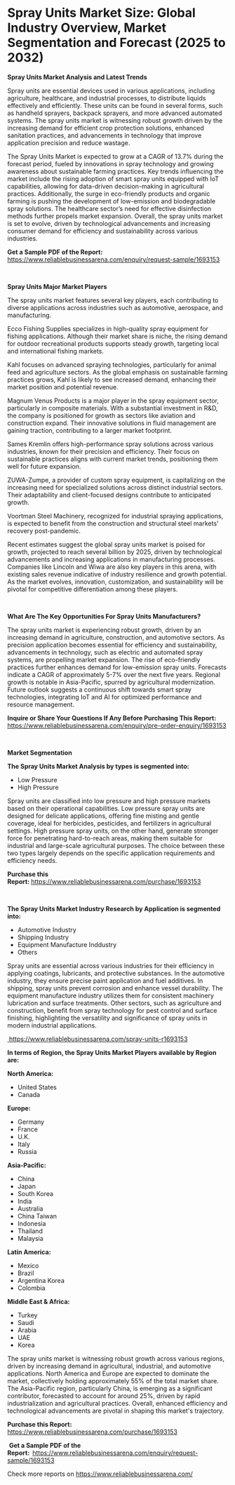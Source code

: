 <p><h1>Spray Units Market Size: Global Industry Overview, Market Segmentation and Forecast (2025 to 2032)</h1></p><p><strong>Spray Units Market Analysis and Latest Trends</strong></p>
<p><p>Spray units are essential devices used in various applications, including agriculture, healthcare, and industrial processes, to distribute liquids effectively and efficiently. These units can be found in several forms, such as handheld sprayers, backpack sprayers, and more advanced automated systems. The spray units market is witnessing robust growth driven by the increasing demand for efficient crop protection solutions, enhanced sanitation practices, and advancements in technology that improve application precision and reduce wastage.</p><p>The Spray Units Market is expected to grow at a CAGR of 13.7% during the forecast period, fueled by innovations in spray technology and growing awareness about sustainable farming practices. Key trends influencing the market include the rising adoption of smart spray units equipped with IoT capabilities, allowing for data-driven decision-making in agricultural practices. Additionally, the surge in eco-friendly products and organic farming is pushing the development of low-emission and biodegradable spray solutions. The healthcare sector’s need for effective disinfection methods further propels market expansion. Overall, the spray units market is set to evolve, driven by technological advancements and increasing consumer demand for efficiency and sustainability across various industries.</p></p>
<p><strong>Get a Sample PDF of the Report:&nbsp;</strong> <a href="https://www.reliablebusinessarena.com/enquiry/request-sample/1693153?utm_campaign=1871&utm_medium=2&utm_source=Github&utm_content=ia&utm_term=08012025&utm_id=spray-units">https://www.reliablebusinessarena.com/enquiry/request-sample/1693153</a></p>
<p>&nbsp;</p>
<p><strong>Spray Units Major Market Players</strong></p>
<p><p>The spray units market features several key players, each contributing to diverse applications across industries such as automotive, aerospace, and manufacturing. </p><p>Ecco Fishing Supplies specializes in high-quality spray equipment for fishing applications. Although their market share is niche, the rising demand for outdoor recreational products supports steady growth, targeting local and international fishing markets.</p><p>Kahl focuses on advanced spraying technologies, particularly for animal feed and agriculture sectors. As the global emphasis on sustainable farming practices grows, Kahl is likely to see increased demand, enhancing their market position and potential revenue.</p><p>Magnum Venus Products is a major player in the spray equipment sector, particularly in composite materials. With a substantial investment in R&D, the company is positioned for growth as sectors like aviation and construction expand. Their innovative solutions in fluid management are gaining traction, contributing to a larger market footprint.</p><p>Sames Kremlin offers high-performance spray solutions across various industries, known for their precision and efficiency. Their focus on sustainable practices aligns with current market trends, positioning them well for future expansion.</p><p>ZUWA-Zumpe, a provider of custom spray equipment, is capitalizing on the increasing need for specialized solutions across distinct industrial sectors. Their adaptability and client-focused designs contribute to anticipated growth.</p><p>Voortman Steel Machinery, recognized for industrial spraying applications, is expected to benefit from the construction and structural steel markets' recovery post-pandemic.</p><p>Recent estimates suggest the global spray units market is poised for growth, projected to reach several billion by 2025, driven by technological advancements and increasing applications in manufacturing processes. Companies like Lincoln and Wiwa are also key players in this arena, with existing sales revenue indicative of industry resilience and growth potential. As the market evolves, innovation, customization, and sustainability will be pivotal for competitive differentiation among these players.</p></p>
<p>&nbsp;</p>
<p><strong>What Are The Key Opportunities For Spray Units Manufacturers?</strong></p>
<p><p>The spray units market is experiencing robust growth, driven by an increasing demand in agriculture, construction, and automotive sectors. As precision application becomes essential for efficiency and sustainability, advancements in technology, such as electric and automated spray systems, are propelling market expansion. The rise of eco-friendly practices further enhances demand for low-emission spray units. Forecasts indicate a CAGR of approximately 5-7% over the next five years. Regional growth is notable in Asia-Pacific, spurred by agricultural modernization. Future outlook suggests a continuous shift towards smart spray technologies, integrating IoT and AI for optimized performance and resource management.</p></p>
<p><strong>Inquire or Share Your Questions If Any Before Purchasing This Report:</strong> <a href="https://www.reliablebusinessarena.com/enquiry/pre-order-enquiry/1693153?utm_campaign=1871&utm_medium=2&utm_source=Github&utm_content=ia&utm_term=08012025&utm_id=spray-units">https://www.reliablebusinessarena.com/enquiry/pre-order-enquiry/1693153</a></p>
<p>&nbsp;</p>
<p><strong>Market Segmentation</strong></p>
<p><strong>The Spray Units Market Analysis by types is segmented into:</strong></p>
<p><ul><li>Low Pressure</li><li>High Pressure</li></ul></p>
<p><p>Spray units are classified into low pressure and high pressure markets based on their operational capabilities. Low pressure spray units are designed for delicate applications, offering fine misting and gentle coverage, ideal for herbicides, pesticides, and fertilizers in agricultural settings. High pressure spray units, on the other hand, generate stronger force for penetrating hard-to-reach areas, making them suitable for industrial and large-scale agricultural purposes. The choice between these two types largely depends on the specific application requirements and efficiency needs.</p></p>
<p><strong>Purchase this Report:&nbsp;</strong><a href="https://www.reliablebusinessarena.com/purchase/1693153?utm_campaign=1871&utm_medium=2&utm_source=Github&utm_content=ia&utm_term=08012025&utm_id=spray-units">https://www.reliablebusinessarena.com/purchase/1693153</a></p>
<p>&nbsp;</p>
<p><strong>The Spray Units Market Industry Research by Application is segmented into:</strong></p>
<p><ul><li>Automotive Industry</li><li>Shipping Industry</li><li>Equipment Manufacture Inddustry</li><li>Others</li></ul></p>
<p><p>Spray units are essential across various industries for their efficiency in applying coatings, lubricants, and protective substances. In the automotive industry, they ensure precise paint application and fuel additives. In shipping, spray units prevent corrosion and enhance vessel durability. The equipment manufacture industry utilizes them for consistent machinery lubrication and surface treatments. Other sectors, such as agriculture and construction, benefit from spray technology for pest control and surface finishing, highlighting the versatility and significance of spray units in modern industrial applications.</p></p>
<p><a href="https://www.reliablebusinessarena.com/spray-units-r1693153?utm_campaign=1871&utm_medium=2&utm_source=Github&utm_content=ia&utm_term=08012025&utm_id=spray-units">&nbsp;https://www.reliablebusinessarena.com/spray-units-r1693153</a></p>
<p><strong>In terms of Region, the Spray Units Market Players available by Region are:</strong></p>
<p>
    <p> <strong> North America: </strong>
        <ul>
            <li>United States</li>
            <li>Canada</li>
        </ul>
        </p> 
    <p> <strong> Europe: </strong>
        <ul>
            <li>Germany</li>
            <li>France</li>
            <li>U.K.</li>
            <li>Italy</li>
            <li>Russia</li>
        </ul>
        </p> 
    <p> <strong> Asia-Pacific: </strong>
        <ul>
            <li>China</li>
            <li>Japan</li>
            <li>South Korea</li>
            <li>India</li>
            <li>Australia</li>
            <li>China Taiwan</li>
            <li>Indonesia</li>
            <li>Thailand</li>
            <li>Malaysia</li>
        </ul>
        </p> 
    <p> <strong> Latin America: </strong>
        <ul>
            <li>Mexico</li>
            <li>Brazil</li>
            <li>Argentina Korea</li>
            <li>Colombia</li>
        </ul>
        </p> 
    <p> <strong> Middle East & Africa: </strong>
        <ul>
            <li>Turkey</li>
            <li>Saudi</li>
            <li>Arabia</li>
            <li>UAE</li>
            <li>Korea</li>
        </ul>
    </p>
    </p>
<p><p>The spray units market is witnessing robust growth across various regions, driven by increasing demand in agricultural, industrial, and automotive applications. North America and Europe are expected to dominate the market, collectively holding approximately 55% of the total market share. The Asia-Pacific region, particularly China, is emerging as a significant contributor, forecasted to account for around 25%, driven by rapid industrialization and agricultural practices. Overall, enhanced efficiency and technological advancements are pivotal in shaping this market's trajectory.</p></p>
<p><strong>Purchase this Report: </strong><a href="https://www.reliablebusinessarena.com/purchase/1693153?utm_campaign=1871&utm_medium=2&utm_source=Github&utm_content=ia&utm_term=08012025&utm_id=spray-units">https://www.reliablebusinessarena.com/purchase/1693153</a></p>
<p>&nbsp;<strong>Get a Sample PDF of the Report:&nbsp;&nbsp;</strong><a href="https://www.reliablebusinessarena.com/enquiry/request-sample/1693153?utm_campaign=1871&utm_medium=2&utm_source=Github&utm_content=ia&utm_term=08012025&utm_id=spray-units">https://www.reliablebusinessarena.com/enquiry/request-sample/1693153</a></p>
<p><strong></strong></p>
<p>Check more reports on <a href="https://www.reliablebusinessarena.com/?utm_campaign=1871&utm_medium=2&utm_source=Github&utm_content=ia&utm_term=08012025&utm_id=spray-units">https://www.reliablebusinessarena.com/</a></p>